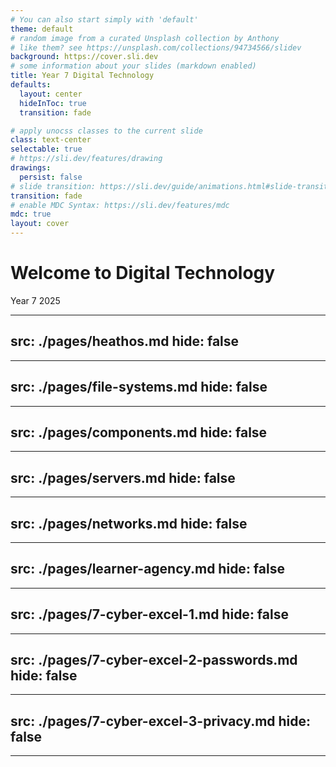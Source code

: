 ```yaml
---
# You can also start simply with 'default'
theme: default
# random image from a curated Unsplash collection by Anthony
# like them? see https://unsplash.com/collections/94734566/slidev
background: https://cover.sli.dev
# some information about your slides (markdown enabled)
title: Year 7 Digital Technology
defaults:
  layout: center
  hideInToc: true
  transition: fade

# apply unocss classes to the current slide
class: text-center
selectable: true
# https://sli.dev/features/drawing
drawings:
  persist: false
# slide transition: https://sli.dev/guide/animations.html#slide-transitions
transition: fade
# enable MDC Syntax: https://sli.dev/features/mdc
mdc: true
layout: cover
---
```


# Welcome to Digital Technology

Year 7 2025

<Toc minDepth=1 maxDepth=1 columns=3 />

---
src: ./pages/heathos.md
hide: false
---

---
src: ./pages/file-systems.md
hide: false
---

---
src: ./pages/components.md
hide: false
---

---
src: ./pages/servers.md
hide: false
---

---
src: ./pages/networks.md
hide: false
---

---
src: ./pages/learner-agency.md
hide: false
---

---
src: ./pages/7-cyber-excel-1.md
hide: false
---

---
src: ./pages/7-cyber-excel-2-passwords.md
hide: false
---

---
src: ./pages/7-cyber-excel-3-privacy.md
hide: false
---

---